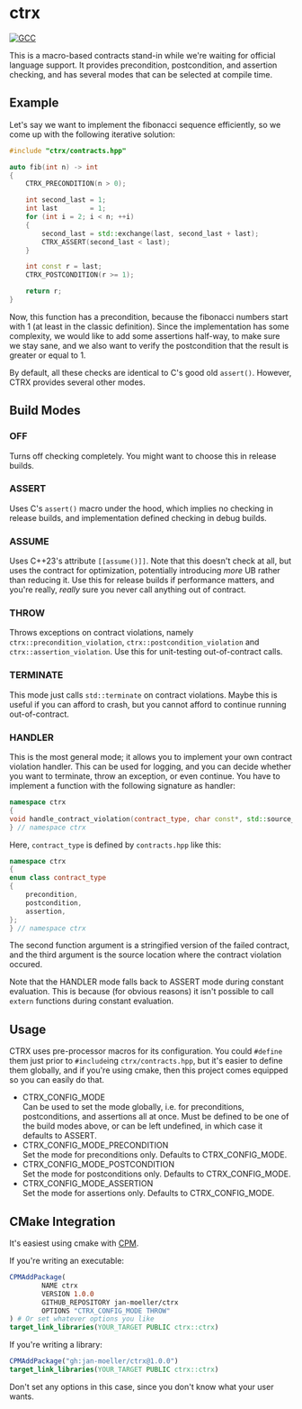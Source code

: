 # ctrx

[![GCC](https://github.com/jan-moeller/ctrx/actions/workflows/gcc.yml/badge.svg)](https://github.com/jan-moeller/ctrx/actions/workflows/gcc.yml)

This is a macro-based contracts stand-in while we're waiting for official
language support. It provides precondition, postcondition, and assertion
checking, and has several modes that can be selected at compile time.

## Example

Let's say we want to implement the fibonacci sequence efficiently, so we come up
with the following iterative solution:

```c++
#include "ctrx/contracts.hpp"

auto fib(int n) -> int
{
    CTRX_PRECONDITION(n > 0);

    int second_last = 1;
    int last        = 1;
    for (int i = 2; i < n; ++i)
    {
        second_last = std::exchange(last, second_last + last);
        CTRX_ASSERT(second_last < last);
    }

    int const r = last;
    CTRX_POSTCONDITION(r >= 1);

    return r;
}
```

Now, this function has a precondition, because the fibonacci numbers start with
1 (at least in the classic definition). Since the implementation has some
complexity, we would like to add some assertions half-way, to make sure we stay
sane, and we also want to verify the postcondition that the result is greater or
equal to 1.

By default, all these checks are identical to C's good old `assert()`. However,
CTRX provides several other modes.

## Build Modes

### OFF

Turns off checking completely. You might want to choose this in release builds.

### ASSERT

Uses C's `assert()` macro under the hood, which implies no checking in release
builds, and implementation defined checking in debug builds.

### ASSUME

Uses C++23's attribute `[[assume()]]`. Note that this doesn't check at all, but
uses the contract for optimization, potentially introducing *more* UB rather
than reducing it. Use this for release builds if performance matters, and you're
really, *really* sure you never call anything out of contract.

### THROW

Throws exceptions on contract violations, namely `ctrx::precondition_violation`,
`ctrx::postcondition_violation` and `ctrx::assertion_violation`. Use this for
unit-testing out-of-contract calls.

### TERMINATE

This mode just calls `std::terminate` on contract violations. Maybe this is
useful if you can afford to crash, but you cannot afford to continue running
out-of-contract.

### HANDLER

This is the most general mode; it allows you to implement your own contract
violation handler. This can be used for logging, and you can decide whether you
want to terminate, throw an exception, or even continue.
You have to implement a function with the following signature as handler:
```c++
namespace ctrx
{
void handle_contract_violation(contract_type, char const*, std::source_location const&);
} // namespace ctrx
```
Here, `contract_type` is defined by `contracts.hpp` like this:
```c++
namespace ctrx
{
enum class contract_type
{
    precondition,
    postcondition,
    assertion,
};
} // namespace ctrx
```
The second function argument is a stringified version of the failed contract,
and the third argument is the source location where the contract violation
occured.

Note that the HANDLER mode falls back to ASSERT mode during constant
evaluation. This is because (for obvious reasons) it isn't possible to call
`extern` functions during constant evaluation.

## Usage

CTRX uses pre-processor macros for its configuration. You could `#define` them
just prior to `#include`ing `ctrx/contracts.hpp`, but it's easier to define them
globally, and if you're using cmake, then this project comes equipped so you can
easily do that.

* CTRX_CONFIG_MODE \
  Can be used to set the mode globally, i.e. for preconditions, postconditions,
  and assertions all at once. Must be defined to be one of the build modes
  above, or can be left undefined, in which case it defaults to ASSERT.
* CTRX_CONFIG_MODE_PRECONDITION \
  Set the mode for preconditions only. Defaults to CTRX_CONFIG_MODE.
* CTRX_CONFIG_MODE_POSTCONDITION \
  Set the mode for postconditions only. Defaults to CTRX_CONFIG_MODE.
* CTRX_CONFIG_MODE_ASSERTION \
  Set the mode for assertions only. Defaults to CTRX_CONFIG_MODE.

## CMake Integration

It's easiest using cmake with [CPM](https://github.com/cpm-cmake/CPM.cmake).

If you're writing an executable:

```cmake
CPMAddPackage(
        NAME ctrx
        VERSION 1.0.0
        GITHUB_REPOSITORY jan-moeller/ctrx
        OPTIONS "CTRX_CONFIG_MODE THROW"
) # Or set whatever options you like
target_link_libraries(YOUR_TARGET PUBLIC ctrx::ctrx)
```

If you're writing a library:

```cmake
CPMAddPackage("gh:jan-moeller/ctrx@1.0.0")
target_link_libraries(YOUR_TARGET PUBLIC ctrx::ctrx)
```

Don't set any options in this case, since you don't know what your user wants.

